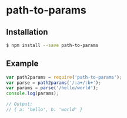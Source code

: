 # path-to-params

## Installation

```bash
$ npm install --save path-to-params
```

## Example

```js
var path2params = require('path-to-params');
var parse = path2params('/:a+/:b+');
var params = parse('/hello/world');
console.log(params);

// Output:
// { a: 'hello', b: 'world' }
```
